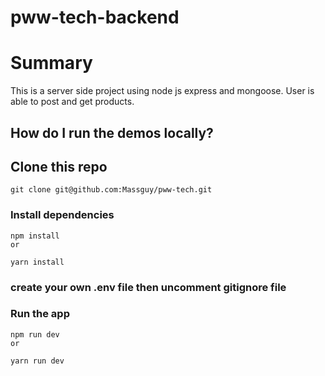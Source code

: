 # pww-tech-backend

# Summary

This is a server side project using node js express and mongoose. User is able to post and get products.


## How do I run the demos locally?
## Clone this repo
```
git clone git@github.com:Massguy/pww-tech.git
```
### Install dependencies
```
npm install
or

yarn install
```

### create your own .env file then uncomment gitignore file

###  Run the app
```
npm run dev
or

yarn run dev
```
